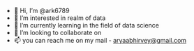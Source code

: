 - 👋 Hi, I’m @ark6789
- 👀 I’m interested in realm of data
- 🌱 I’m currently learning in the field of data science
- 💞️ I’m looking to collaborate on 
- 📫 you can reach me on my mail - aryaabhirvey@gmail.com

<!---
ark6789/ark6789 is a ✨ special ✨ repository because its `README.md` (this file) appears on your GitHub profile.
You can click the Preview link to take a look at your changes.
--->
